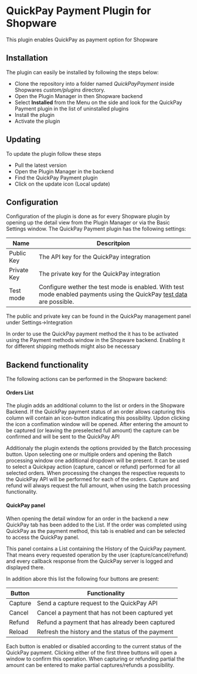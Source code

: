 # QuickPay Payment Plugin for Shopware #
This plugin enables QuickPay as payment option for Shopware
## Installation ##
The plugin can easily be installed by following the steps below:
- Clone the repository into a folder named *QuickPayPayment* inside Shopwares *custom/plugins* directory.
- Open the Plugin Manager in then Shopware backend
- Select **Installed** from the Menu on the side and look for the QuickPay Payment plugin in the list of uninstalled plugins
- Install the plugin
- Activate the plugin

## Updating ##
To update the plugin follow these steps
- Pull the latest version
- Open the Plugin Manager in the backend
- Find the QuickPay Payment plugin
- Click on the update icon (Local update)

## Configuration ##
Configuration of the plugin is done as for every Shopware plugin by opening up the detail view from the Plugin Manager or via the Basic Settings window.
The QuickPay Payment plugin has the following settings:

|  Name        | Descritpion                                   |
| ------------ | --------------------------------------------- |
|  Public Key  | The API key for the QuickPay integration      |
|  Private Key | The private key for the QuickPay integration  |
|  Test mode   | Configure wether the test mode is enabled. With test mode enabled payments using the QuickPay [test data](https://learn.quickpay.net/tech-talk/appendixes/test/ "test data") are possible.  |


The public and private key can be found in the QuickPay management panel under Settings->Integration

In order to use the QuickPay payment method the it has to be activated using the Payment methods window in the Shopware backend. Enabling it for different shipping methods might also be necessary

## Backend functionality ##
The following actions can be performed in the Shopware backend:

#### Orders List ####
The plugin adds an additional column to the list or orders in the Shopware Backend. If the QuickPay payment status of an order allows capturing this column will contain an icon-button indicating this possibility. Updon clicking the icon a confimation window will be opened. After entering the amount to be captured (or leaving the preselected full amount) the capture can be confirmed and will be sent to the QuickPay API

Additionaly the plugin extends the options provided by the Batch processing button. Upon selecting one or multiple orders and opening the Batch processing window one additional dropdown will be present. It can be used to select a Quickpay action (capture, cancel or refund) performed for all selected orders. When processing the changes the respective requests to the QuickPay API will be performed for each of the orders. Capture and refund will always request the full amount, when using the batch processing functionality.

#### QuickPay panel ####
When opening the detail window for an order in the backend a new QuickPay tab has been added to the List. If the order was completed using QuickPay as the payment method, this tab is enabled and can be selected to access the QuickPay panel.

This panel contains a List containing the History of the QuickPay payment. That means every requested operation by the user (capture/cancel/refund) and every callback response from the QuickPay server is logged and displayed there.

In addition abore this list the following four buttons are present:

| Button   | Functionality                                      |
| -------- | -------------------------------------------------- |
| Capture  | Send a capture request to the QuickPay API         |
| Cancel   | Cancel a payment that has not been captured yet    |
| Refund   | Refund a payment that has already been captured    |
| Reload   | Refresh the history and the status of the payment  |


Each button is enabled or disabled according to the current status of the QuickPay payment.
Clicking either of the first three buttons will open a window to confirm this operation. When capturing or refunding partial the amount can be entered to make partial captures/refunds a possibility.